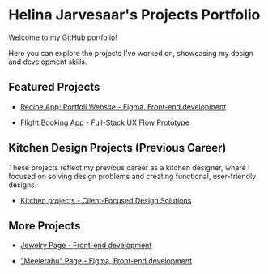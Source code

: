 # Helina Jarvesaar's Projects Portfolio

Welcome to my GitHub portfolio! 

Here you can explore the projects I've worked on, showcasing my design and development skills.

## Featured Projects

- [Recipe App; Portfoli Website - Figma, Front-end development](https://github.com/HelinaJarvesaar/Figma-projects.git)
  
- [Flight Booking App - Full-Stack UX Flow Prototype](https://github.com/HelinaJarvesaar/myFlightBookingApp.git)
  


## Kitchen Design Projects (Previous Career)

These projects reflect my previous career as a kitchen designer, where I focused on solving design problems and creating functional, user-friendly designs.

- [Kitchen projects - Client-Focused Design Solutions](https://github.com/HelinaJarvesaar/Kitchen_projects.git)


## More Projects
  
- [Jewelry Page - Front-end development](https://github.com/HelinaJarvesaar/littleLuxuryJewerlyPage.git)
  
- ["Meelerahu" Page - Figma, Front-end development](https://github.com/HelinaJarvesaar/mySecondPage.git)


<!---
HelinaJarvesaar/HelinaJarvesaar is a ✨ special ✨ repository because its `README.md` (this file) appears on your GitHub profile.
You can click the Preview link to take a look at your changes.
--->
